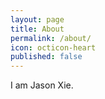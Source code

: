 ```yaml
---
layout: page
title: About
permalink: /about/
icon: octicon-heart
published: false
---
```


I am Jason Xie.